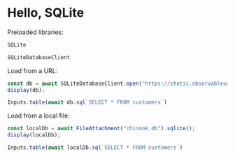 # Hello, SQLite

Preloaded libraries:

```js echo
SQLite
```

```js echo
SQLiteDatabaseClient
```

Load from a URL:

```js echo
const db = await SQLiteDatabaseClient.open("https://static.observableusercontent.com/files/b3711cfd9bdf50cbe4e74751164d28e907ce366cd4bf56a39a980a48fdc5f998c42a019716a8033e2b54defdd97e4a55ebe4f6464b4f0678ea0311532605a115");
display(db);
```

```js echo
Inputs.table(await db.sql`SELECT * FROM customers`)
```

Load from a local file:

```js echo
const localDb = await FileAttachment("chinook.db").sqlite();
display(localDb);
```

```js
Inputs.table(await localDb.sql`SELECT * FROM customers`)
```